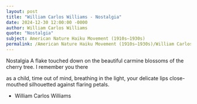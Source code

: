 ```yaml
---
layout: post
title: "William Carlos Williams - Nostalgia"
date: 2024-12-30 12:00:00 -0000
author: William Carlos Williams
quote: "Nostalgia"
subject: American Nature Haiku Movement (1910s–1930s)
permalink: /American Nature Haiku Movement (1910s–1930s)/William Carlos Williams/William Carlos Williams - Nostalgia
---
```


Nostalgia
A flake
touched down
on the beautiful
carmine blossoms
of the cherry tree.
I remember
you there

as a child,
time out of mind,
breathing in the light,
your delicate lips
close-mouthed
silhouetted against
flaring petals.

- William Carlos Williams
